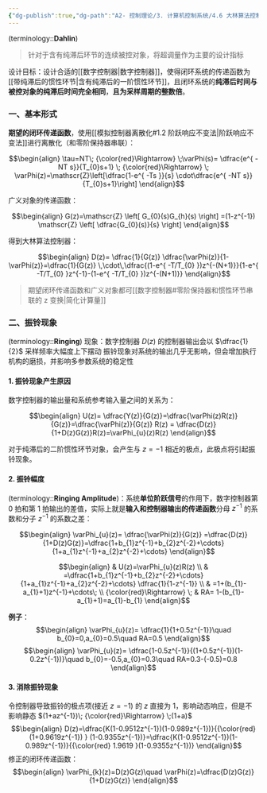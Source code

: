 ```yaml
---
{"dg-publish":true,"dg-path":"A2- 控制理论/3. 计算机控制系统/4.6 大林算法控制器.md","permalink":"/A2- 控制理论/3. 计算机控制系统/4.6 大林算法控制器/","dgPassFrontmatter":true,"noteIcon":"","created":"2025-04-08T09:34:41.000+08:00","updated":"2025-09-26T12:17:37.000+08:00"}
---
```


(terminology::**Dahlin**)
> 针对于含有纯滞后环节的连续被控对象，将超调量作为主要的设计指标

设计目标：设计合适的[[数字控制器\|数字控制器]]，使得闭环系统的传递函数为[[带纯滞后的惯性环节\|含有纯滞后的一阶惯性环节]]，且闭环系统的**纯滞后时间与被控对象的纯滞后时间完全相同**，**且为采样周期的整数倍**。

### 一、基本形式

**期望的闭环传递函数**，使用[[模拟控制器离散化#1.2 阶跃响应不变法\|阶跃响应不变法]]进行离散化（和零阶保持器串联）：

$$\begin{align}
\tau=NT\; {\color{red}\Rightarrow} \;\varPhi(s)= \dfrac{e^{ -NT s}}{T_{0}s+1} \; {\color{red}\Rightarrow} \; \varPhi(z)=\mathscr{Z}\left[\dfrac{1-e^{ -Ts }}{s} \cdot\dfrac{e^{ -NT s}}{T_{0}s+1}\right]
\end{align}$$

广义对象的传递函数：

$$\begin{align}
G(z)=\mathscr{Z}  \left[ G_{0}(s)G_{h}(s) \right] =(1-z^{-1}) \mathscr{Z}  \left[ \dfrac{G_{0}(s)}{s} \right] 
\end{align}$$

得到大林算法控制器：

$$\begin{align}
D(z)= \dfrac{1}{G(z)} \dfrac{\varPhi(z)}{1-\varPhi(z)}=\dfrac{1}{G(z)} \,\cdot\,\dfrac{(1-e^{ -T/T_{0} })z^{-(N+1)}}{1-e^{ -T/T_{0} }z^{-1}-(1-e^{ -T/T_{0} })z^{-(N+1)}}
\end{align}$$

> 期望闭环传递函数和广义对象都可[[数字控制器#零阶保持器和惯性环节串联的 z 变换\|简化计算量]]


### 二、振铃现象

(terminology::**Ringing**) 现象：数字控制器 $D(z)$ 的控制器输出会以 $\dfrac{1}{2}$ 采样频率大幅度上下摆动
振铃现象对系统的输出几乎无影响，但会增加执行机构的磨损，并影响多参数系统的稳定性

#### 1. 振铃现象产生原因

数字控制器的输出量和系统参考输入量之间的关系为：

$$\begin{align}
U(z)= \dfrac{Y(z)}{G(z)}=\dfrac{\varPhi(z)R(z)}{G(z)}=\dfrac{\varPhi(z)}{G(z)} R(z)    = \dfrac{D(z)}{1+D(z)G(z)}R(z)=\varPhi_{u}(z)R(z)
\end{align}$$

对于纯滞后的二阶惯性环节对象，会产生与 $z=-1$ 相近的极点，此极点将引起振铃现象。

#### 2. 振铃幅度

(terminology::**Ringing Amplitude**)：系统**单位阶跃信号**的作用下，数字控制器第 0 拍和第 1 拍输出的差值，实际上就是**输入和控制器输出的传递函数**分母 $z^{-1}$ 的系数和分子 $z^{-1}$ 的系数之差：

$$\begin{align}
\varPhi_{u}(z)= \dfrac{\varPhi(z)}{G(z)} =\dfrac{D(z)}{1+D(z)G(z)}=\dfrac{1+b_{1}z^{-1}+b_{2}z^{-2}+\cdots}{1+a_{1}z^{-1}+a_{2}z^{-2}+\cdots} 
\end{align}$$

$$\begin{align}
 & U(z)=\varPhi_{u}(z)R(z) \\
 & =\dfrac{1+b_{1}z^{-1}+b_{2}z^{-2}+\cdots}{1+a_{1}z^{-1}+a_{2}z^{-2}+\cdots} \dfrac{1}{1-z^{-1}} \\
 & =1+(b_{1}-a_{1}+1)z^{-1}+\cdots\;  \\
{\color{red}\Rightarrow} \; &  RA= 1-(b_{1}-a_{1}+1)=a_{1}-b_{1}
\end{align}$$

**例子**：
$$\begin{align}
\varPhi_{u}(z)= \dfrac{1}{1+0.5z^{-1}}\quad b_{0}=0,a_{0}=0.5\quad RA=0.5
\end{align}$$
$$\begin{align}
\varPhi_{u}(z)= \dfrac{1-0.5z^{-1}}{(1+0.5z^{-1})(1-0.2z^{-1})}\quad b_{0}=-0.5,a_{0}=0.3\quad RA=0.3-(-0.5)=0.8
\end{align}$$

#### 3. 消除振铃现象
令控制器导致振铃的极点项(接近 $z=-1$) 的 $z$ 直接为 1，影响动态响应，但是不影响静态
$(1+az^{-1})\; {\color{red}\Rightarrow} \;(1+a)$
$$\begin{align}
D(z)=\dfrac{K(1-0.9512z^{-1})(1-0.989z^{-1})}{{\color{red} (1+0.9619z^{-1})  } (1-0.9355z^{-1})}=\dfrac{K(1-0.9512z^{-1})(1-0.989z^{-1})}{{\color{red} 1.9619 }(1-0.9355z^{-1})}
\end{align}$$
修正的闭环传递函数：
$$\begin{align}
\varPhi_{k}(z)=D(z)G(z)\quad \varPhi(z)=\dfrac{D(z)G(z)}{1+D(z)G(z)}
\end{align}$$
